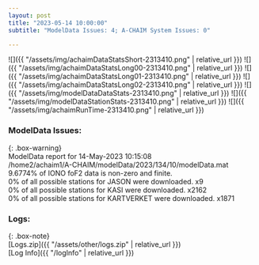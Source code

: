 ```yaml
---
layout: post
title: "2023-05-14 10:00:00"
subtitle: "ModelData Issues: 4; A-CHAIM System Issues: 0"

---
```


![]({{ "/assets/img/achaimDataStatsShort-2313410.png" | relative_url }})
![]({{ "/assets/img/achaimDataStatsLong00-2313410.png" | relative_url }})
![]({{ "/assets/img/achaimDataStatsLong01-2313410.png" | relative_url }})
![]({{ "/assets/img/achaimDataStatsLong02-2313410.png" | relative_url }})
![]({{ "/assets/img/modelDataDataStats-2313410.png" | relative_url }})
![]({{ "/assets/img/modelDataStationStats-2313410.png" | relative_url }})
![]({{ "/assets/img/achaimRunTime-2313410.png" | relative_url }})


### ModelData Issues:  
  
{: .box-warning}  
 ModelData report for 14-May-2023 10:15:08   
 /home2/achaim1/A-CHAIM/modelData/2023/134/10/modelData.mat   
 9.6774% of IONO foF2 data is non-zero and finite.   
 0% of all possible stations for JASON were downloaded. x9   
 0% of all possible stations for KASI were downloaded. x2162   
 0% of all possible stations for KARTVERKET were downloaded. x1871   
  


### Logs:  
  
{: .box-note}  
[Logs.zip]({{ "/assets/other/logs.zip" | relative_url }})  
[Log Info]({{ "/logInfo" | relative_url }})  
